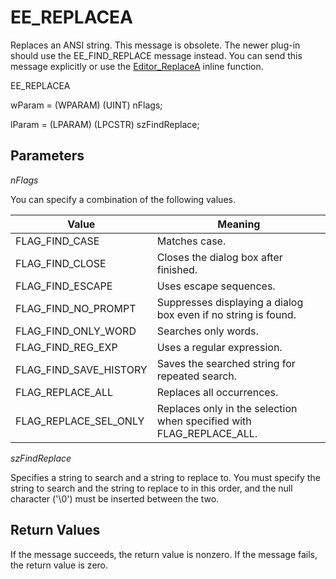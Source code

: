 # EE\_REPLACEA

Replaces an ANSI string. This message is obsolete. The newer plug-in should use the EE\_FIND\_REPLACE message instead. You can send this message explicitly or use the
[Editor\_ReplaceA](../macro/editor_replacea) inline function.

EE\_REPLACEA

wParam = (WPARAM) (UINT) nFlags;

lParam = (LPARAM) (LPCSTR) szFindReplace;

## Parameters

_nFlags_

You can specify a combination of the following values.

| Value | Meaning |
| --- | --- |
| FLAG\_FIND\_CASE | Matches case. |
| FLAG\_FIND\_CLOSE | Closes the dialog box after finished. |
| FLAG\_FIND\_ESCAPE | Uses escape sequences. |
| FLAG\_FIND\_NO\_PROMPT | Suppresses displaying a dialog box even if no string is found. |
| FLAG\_FIND\_ONLY\_WORD | Searches only words. |
| FLAG\_FIND\_REG\_EXP | Uses a regular expression. |
| FLAG\_FIND\_SAVE\_HISTORY | Saves the searched string for repeated search. |
| FLAG\_REPLACE\_ALL | Replaces all occurrences. |
| FLAG\_REPLACE\_SEL\_ONLY | Replaces only in the selection when specified with FLAG\_REPLACE\_ALL. |

_szFindReplace_

Specifies a string to search and a string to replace to. You must specify
the string to search and the string to replace to in this order, and the null
character ('\\0') must be inserted between the two.

## Return Values

If the message succeeds, the return value is nonzero. If the message fails,
the return value is zero.
